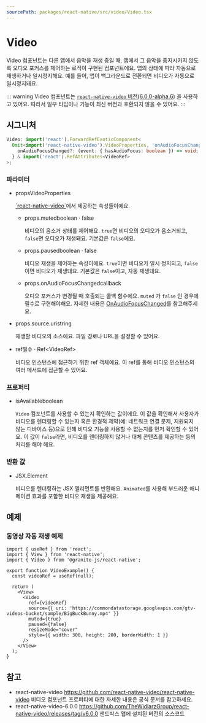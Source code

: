 ```yaml
---
sourcePath: packages/react-native/src/video/Video.tsx
---
```


# Video

Video 컴포넌트는 다른 앱에서 음악을 재생 중일 때, 앱에서 그 음악을 중지시키지 않도록 오디오 포커스를 제어하는 로직이 구현된 컴포넌트에요. 앱의 상태에 따라 자동으로 재생하거나 일시정지해요. 예를 들어, 앱이 백그라운드로 전환되면 비디오가 자동으로 일시정지돼요.

::: warning
Video 컴포넌트는 [`react-native-video` 버전(6.0.0-alpha.6)](https://github.com/TheWidlarzGroup/react-native-video/tree/v6.0.0-alpha.6) 을 사용하고 있어요. 따라서 일부 타입이나 기능이 최신 버전과 호환되지 않을 수 있어요.
:::

## 시그니처

```typescript
Video: import('react').ForwardRefExoticComponent<
  Omit<import('react-native-video').VideoProperties, 'onAudioFocusChanged'> & {
    onAudioFocusChanged?: (event: { hasAudioFocus: boolean }) => void;
  } & import('react').RefAttributes<VideoRef>
>;
```

### 파라미터

<ul class="post-parameters-ul">
  <li class="post-parameters-li post-parameters-li-root">
    <span class="post-parameters--name">props</span><span class="post-parameters--type">VideoProperties</span>
    <br />
    <p class="post-parameters--description"><a href="https://github.com/TheWidlarzGroup/react-native-video/tree/v6.0.0-alpha.6" target="_blank" rel="noreferrer">`react-native-video`</a>에서 제공하는 속성들이에요.</p>
    <ul class="post-parameters-ul">
      <li class="post-parameters-li">
        <span class="post-parameters--name">props.muted</span><span class="post-parameters--type">boolean</span> · <span class="post-parameters--default">false</span>
        <br />
        <p class="post-parameters--description">비디오의 음소거 상태를 제어해요. <code>true</code>면 비디오의 오디오가 음소거되고, <code>false</code>면 오디오가 재생돼요. 기본값은 <code>false</code>에요.</p>
      </li>
      <li class="post-parameters-li">
        <span class="post-parameters--name">props.paused</span><span class="post-parameters--type">boolean</span> · <span class="post-parameters--default">false</span>
        <br />
        <p class="post-parameters--description">비디오 재생을 제어하는 속성이에요. <code>true</code>이면 비디오가 일시 정지되고, <code>false</code>이면 비디오가 재생돼요. 기본값은 <code>false</code>이고, 자동 재생돼요.</p>
      </li>
      <li class="post-parameters-li">
        <span class="post-parameters--name">props.onAudioFocusChanged</span><span class="post-parameters--type">callback</span>
        <br />
        <p class="post-parameters--description">오디오 포커스가 변경될 때 호출되는 콜백 함수에요. <code>muted</code> 가 <code>false</code> 인 경우에 필수로 구현해야해요. 자세한 내용은 <a href="/ko/reference/react-native/ui/OnAudioFocusChanged" target="_blank" rel="noreferrer">OnAudioFocusChanged</a>를 참고해주세요.</p>
      </li>
    </ul>
  </li>
</ul>
<ul class="post-parameters-ul">
  <li class="post-parameters-li post-parameters-li-root">
    <span class="post-parameters--name">props.source.uri</span><span class="post-parameters--type">string</span>
    <br />
    <p class="post-parameters--description">재생할 비디오의 소스에요. 파일 경로나 URL을 설정할 수 있어요.</p>
  </li>
</ul>
<ul class="post-parameters-ul">
  <li class="post-parameters-li post-parameters-li-root">
    <span class="post-parameters--name">ref</span><span class="post-parameters--required">필수</span> · <span class="post-parameters--type">Ref&lt;VideoRef&gt;</span>
    <br />
    <p class="post-parameters--description">비디오 인스턴스에 접근하기 위한 ref 객체에요. 이 ref를 통해 비디오 인스턴스의 여러 메서드에 접근할 수 있어요.</p>
  </li>
</ul>

### 프로퍼티

<ul class="post-parameters-ul">
  <li class="post-parameters-li post-parameters-li-root">
    <span class="post-parameters--name">isAvailable</span><span class="post-parameters--type">boolean</span>
    <br />
    <p class="post-parameters--description"><code>Video</code> 컴포넌트를 사용할 수 있는지 확인하는 값이에요. 이 값을 확인해서 사용자가 비디오를 렌더링할 수 있는지 혹은 환경적 제약(예: 네트워크 연결 문제, 지원되지 않는 디바이스 등)으로 인해 비디오 기능을 사용할 수 없는지를 먼저 확인할 수 있어요. 이 값이 <code>false</code>라면, 비디오를 렌더링하지 않거나 대체 콘텐츠를 제공하는 등의 처리를 해야 해요.</p>
  </li>
</ul>

### 반환 값

<ul class="post-parameters-ul">
  <li class="post-parameters-li post-parameters-li-root">
    <span class="post-parameters--type">JSX.Element</span>
    <br />
    <p class="post-parameters--description">비디오를 렌더링하는 JSX 엘리먼트를 반환해요. <code>Animated</code>를 사용해 부드러운 애니메이션 효과를 포함한 비디오 재생을 제공해요.</p>
  </li>
</ul>

## 예제

### 동영상 자동 재생 예제

```tsx
import { useRef } from 'react';
import { View } from 'react-native';
import { Video } from '@granite-js/react-native';

export function VideoExample() {
  const videoRef = useRef(null);

  return (
    <View>
      <Video
        ref={videoRef}
        source={{ uri: 'https://commondatastorage.googleapis.com/gtv-videos-bucket/sample/BigBuckBunny.mp4' }}
        muted={true}
        paused={false}
        resizeMode="cover"
        style={{ width: 300, height: 200, borderWidth: 1 }}
      />
    </View>
  );
}
```

## 참고

- react-native-video https://github.com/react-native-video/react-native-video
  비디오 컴포넌트 프로퍼티에 대한 자세한 내용은 공식 문서를 참고하세요.
- react-native-video-6.0.0 https://github.com/TheWidlarzGroup/react-native-video/releases/tag/v6.0.0
  샌드박스 앱에 설치된 버전의 소스코드
